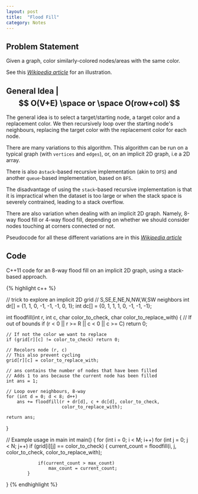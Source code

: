 ```yaml
---
layout: post
title:  "Flood Fill"
category: Notes
---
```


## Problem Statement

Given a graph, color similarly-colored nodes/areas with the same color.

See this [*Wikipedia article*](https://en.wikipedia.org/wiki/Flood_fill)
for an illustration.

## General Idea | $$ O(V+E) \space or \space O(row+col) $$

The general idea is to select a target/starting node, a target color and
a replacement color. We then recursively loop over the starting node's
neighbours, replacing the target color with the replacement color for each
node.

There are many variations to this algorithm. This algorithm can be run
on a typical graph (with `vertices` and `edges`), or, on an implicit 2D graph,
i.e a 2D array.

There is also a`stack`-based recursive implementation (akin to `DFS`) and another
`queue`-based implementation, based on `BFS`.
 
The disadvantage of using the `stack`-based recursive implementation is that 
it is impractical when the dataset is too large or when the stack space is
severely contrained, leading to a stack overflow.

There are also variation when dealing with an implicit 2D graph. Namely,
8-way flood fill or 4-way flood fill, depending on whether we
should consider nodes touching at corners connected or not.

Pseudocode for all these different variations are in this
[*Wikipedia article*](https://en.wikipedia.org/wiki/Flood_fill#The_algorithm)

## Code

C++11 code for an 8-way flood fill on an implicit 2D graph, using a
stack-based approach.

{% highlight c++ %}

// trick to explore an implicit 2D grid
// S,SE,E,NE,N,NW,W,SW neighbors
int dr[] = {1, 1, 0, -1, -1, -1, 0, 1};
int dc[] = {0, 1, 1, 1, 0, -1, -1, -1};

int floodfill(int r, int c, char color_to_check, char color_to_replace_with)
{
    // If out of bounds
    if (r < 0 || r >= R || c < 0 || c >= C) return 0;
    
    // If not the color we want to replace
    if (grid[r][c] != color_to_check) return 0;
    
    // Recolors node (r, c)
    // This also prevent cycling
    grid[r][c] = color_to_replace_with;    
    
    // ans contains the number of nodes that have been filled
    // Adds 1 to ans because the current node has been filled
    int ans = 1;
    
    // Loop over neighbours, 8-way
    for (int d = 0; d < 8; d++)
        ans += floodfill(r + dr[d], c + dc[d], color_to_check,
                         color_to_replace_with);
     
    return ans;
}

// Example usage in main
int main()
{
    for (int i = 0; i < M; i++)
        for (int j = 0; j < N; j++)
            if (grid[i][j] == color_to_check)
            {
                current_count = floodfill(i, j, color_to_check,
                                         color_to_replace_with);
                                              
                if(current_count > max_count)
                    max_count = current_count;
            }
}
{% endhighlight %}